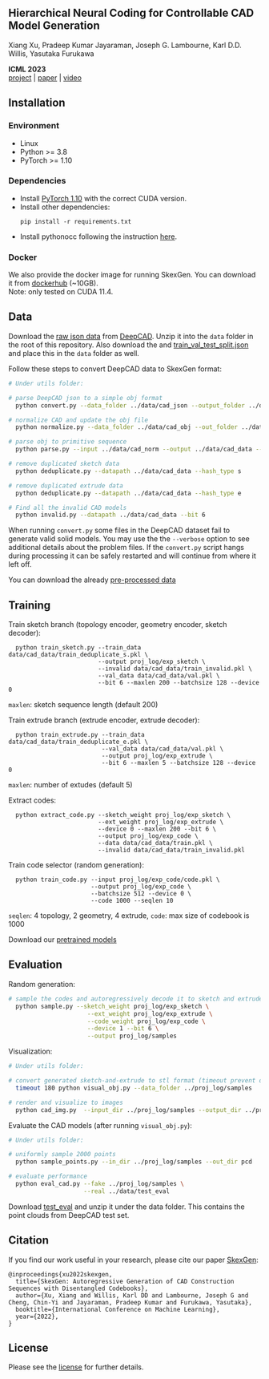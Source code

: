 ## Hierarchical Neural Coding for Controllable CAD Model Generation

Xiang Xu, Pradeep Kumar Jayaraman, Joseph G. Lambourne, Karl D.D. Willis, Yasutaka Furukawa

**ICML 2023**  
[project]() | [paper]() | [video]() 


## Installation

### Environment
* Linux
* Python >= 3.8
* PyTorch >= 1.10

### Dependencies
* Install [PyTorch 1.10](https://pytorch.org/get-started/previous-versions/) with the correct CUDA version.
* Install other dependencies:
    ```
    pip install -r requirements.txt
    ```
* Install pythonocc following the instruction [here](https://github.com/tpaviot/pythonocc-core).

### Docker
We also provide the docker image for running SkexGen. You can download it from [dockerhub](https://hub.docker.com/r/samxuxiang/skexgen) (~10GB). \
Note: only tested on CUDA 11.4. 

 
## Data

Download the [raw json data](https://drive.google.com/drive/folders/1mSJBZjKC-Z5I7pLPTgb4b5ZP-Y6itvGG)  from [DeepCAD](https://github.com/ChrisWu1997/DeepCAD). Unzip it into the `data` folder in the root of this repository.   Also download the and [train_val_test_split.json](https://drive.google.com/drive/folders/1mSJBZjKC-Z5I7pLPTgb4b5ZP-Y6itvGG) and place this in the `data` folder as well.

Follow these steps to convert DeepCAD data to SkexGen format:
```bash
# Under utils folder:

# parse DeepCAD json to a simple obj format 
  python convert.py --data_folder ../data/cad_json --output_folder ../data/cad_obj

# normalize CAD and update the obj file
  python normalize.py --data_folder ../data/cad_obj --out_folder ../data/cad_norm

# parse obj to primitive sequence 
  python parse.py --input ../data/cad_norm --output ../data/cad_data --bit 6

# remove duplicated sketch data
  python deduplicate.py --datapath ../data/cad_data --hash_type s

# remove duplicated extrude data
  python deduplicate.py --datapath ../data/cad_data --hash_type e

# Find all the invalid CAD models
  python invalid.py --datapath ../data/cad_data --bit 6
```

When running `convert.py` some files in the DeepCAD dataset fail to generate valid solid models.  You may use the the `--verbose` option to see additional details about the problem files.   If the `convert.py` script hangs during processing it can be safely restarted and will continue from where it left off.

You can download the already [pre-processed data](https://drive.google.com/file/d/1so_CCGLIhqGEDQxMoiR--A4CQk4MjuOp/view?usp=sharing)



## Training

Train sketch branch (topology encoder, geometry encoder, sketch decoder):
  ```
    python train_sketch.py --train_data data/cad_data/train_deduplicate_s.pkl \
                           --output proj_log/exp_sketch \
                           --invalid data/cad_data/train_invalid.pkl \
                           --val_data data/cad_data/val.pkl \
                           --bit 6 --maxlen 200 --batchsize 128 --device 0
  ```
  `maxlen`: sketch sequence length (default 200)

Train extrude branch (extrude encoder, extrude decoder):
  ```
    python train_extrude.py --train_data data/cad_data/train_deduplicate_e.pkl \
                            --val_data data/cad_data/val.pkl \
                            --output proj_log/exp_extrude \
                            --bit 6 --maxlen 5 --batchsize 128 --device 0
  ```
  `maxlen`: number of extudes (default 5)


Extract codes:
  ```
    python extract_code.py --sketch_weight proj_log/exp_sketch \
                           --ext_weight proj_log/exp_extrude \
                           --device 0 --maxlen 200 --bit 6 \
                           --output proj_log/exp_code \
                           --data data/cad_data/train.pkl \
                           --invalid data/cad_data/train_invalid.pkl 
  ```

Train code selector (random generation): 
  ```
    python train_code.py --input proj_log/exp_code/code.pkl \
                         --output proj_log/exp_code \
                         --batchsize 512 --device 0 \
                         --code 1000 --seqlen 10
  ```
  `seqlen`: 4 topology, 2 geometry, 4 extrude, 
  `code`: max size of codebook is 1000

Download our [pretrained models](https://drive.google.com/file/d/1K4zxfoL7W9Q--d8wVv4spCf4ARVNKxqK/view?usp=sharing)


## Evaluation
Random generation: 
```bash
# sample the codes and autoregressively decode it to sketch and extrude
  python sample.py --sketch_weight proj_log/exp_sketch \
                      --ext_weight proj_log/exp_extrude \
                      --code_weight proj_log/exp_code \
                      --device 1 --bit 6 \
                      --output proj_log/samples 
```

Visualization: 
```bash
# Under utils folder:

# convert generated sketch-and-extrude to stl format (timeout prevent occ hanging)
  timeout 180 python visual_obj.py --data_folder ../proj_log/samples 

# render and visualize to images 
  python cad_img.py  --input_dir ../proj_log/samples --output_dir ../proj_log/samples_visual
```
                

Evaluate the CAD models (after running `visual_obj.py`):
```bash
# Under utils folder:

# uniformly sample 2000 points 
  python sample_points.py --in_dir ../proj_log/samples --out_dir pcd

# evaluate performance 
  python eval_cad.py --fake ../proj_log/samples \
                     --real ../data/test_eval
```
Download [test_eval](https://drive.google.com/file/d/1R_Tzourk3XDIDUsnTn_UJVq3uVWe5s38/view?usp=sharing) and unzip it under the data folder. This contains the point clouds from DeepCAD test set. 

## Citation
If you find our work useful in your research, please cite our paper [SkexGen](https://samxuxiang.github.io/skexgen):
```
@inproceedings{xu2022skexgen,
  title={SkexGen: Autoregressive Generation of CAD Construction Sequences with Disentangled Codebooks},
  author={Xu, Xiang and Willis, Karl DD and Lambourne, Joseph G and Cheng, Chin-Yi and Jayaraman, Pradeep Kumar and Furukawa, Yasutaka},
  booktitle={International Conference on Machine Learning},
  year={2022},
}
```


## License
Please see the [license](LICENSE) for further details.
